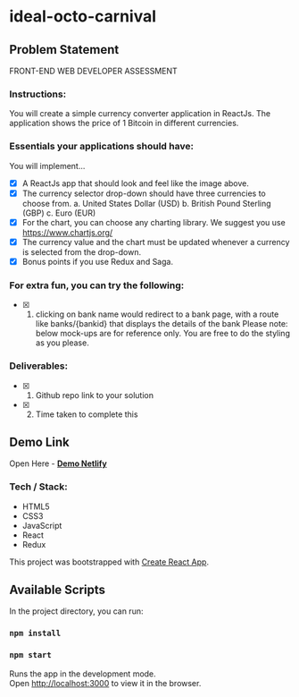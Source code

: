 # ideal-octo-carnival

## Problem Statement

FRONT-END WEB DEVELOPER ASSESSMENT

### Instructions:

You will create a simple currency converter application in ReactJs. The application shows the
price of 1 Bitcoin in different currencies.

### Essentials your applications should have:

You will implement...

- [x] A ReactJs app that should look and feel like the image above.
- [x] The currency selector drop-down should have three currencies to choose from.
      a. United States Dollar (USD)
      b. British Pound Sterling (GBP)
      c. Euro (EUR)
- [x] For the chart, you can choose any charting library. We suggest you use
      https://www.chartjs.org/
- [x] The currency value and the chart must be updated whenever a currency is selected from
      the drop-down.
- [x] Bonus points if you use Redux and Saga.

### For extra fun, you can try the following:

- [x] 1. clicking on bank name would redirect to a bank page, with a route like banks/{bankid}
     that displays the details of the bank
     Please note: below mock-ups are for reference only. You are free to do the styling as you
     please.

### Deliverables:

- [x] 1. Github repo link to your solution
- [x] 2. Time taken to complete this

## Demo Link

Open Here -
[ **Demo Netlify** ](https://fervent-thompson-737b09.netlify.app/)
<br/>

### Tech / Stack:

- HTML5
- CSS3
- JavaScript
- React
- Redux

This project was bootstrapped with [Create React App](https://github.com/facebook/create-react-app).

## Available Scripts

In the project directory, you can run:

### `npm install`

### `npm start`

Runs the app in the development mode.<br />
Open [http://localhost:3000](http://localhost:3000) to view it in the browser.
